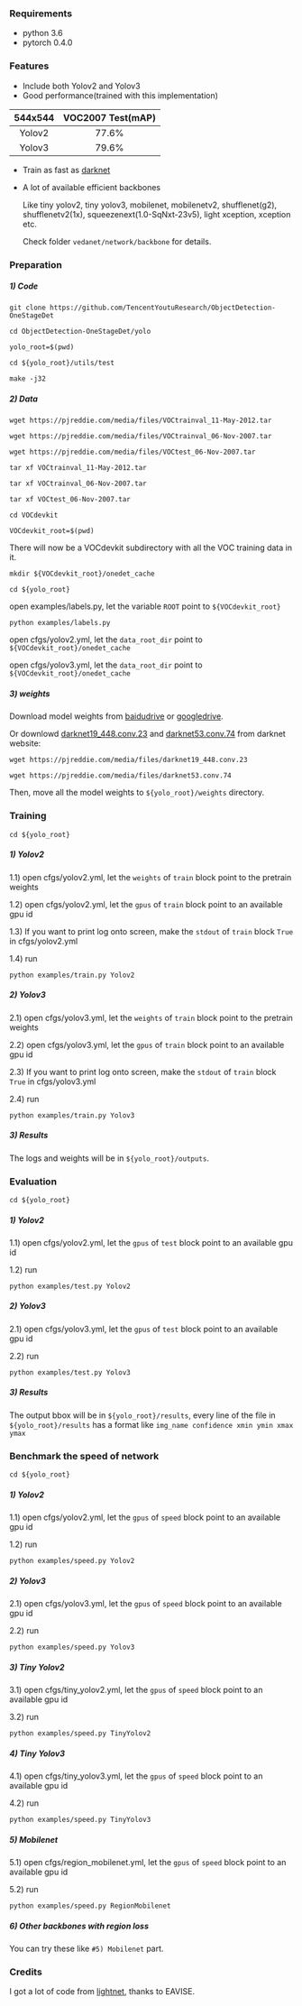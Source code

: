 ### Requirements
- python 3.6
- pytorch 0.4.0
### Features
- Include both Yolov2 and Yolov3
- Good performance(trained with this implementation)

|544x544 |VOC2007 Test(mAP)|
| :-: | :-:|
| Yolov2  | 77.6% |
| Yolov3  | 79.6% |

- Train as fast as [darknet](https://github.com/pjreddie/darknet)
- A lot of available efficient backbones

  Like tiny yolov2, tiny yolov3, mobilenet, mobilenetv2, shufflenet(g2), shufflenetv2(1x), squeezenext(1.0-SqNxt-23v5), light xception, xception etc. 

  Check folder `vedanet/network/backbone` for details.

### Preparation
##### 1) Code
`git clone https://github.com/TencentYoutuResearch/ObjectDetection-OneStageDet`

`cd ObjectDetection-OneStageDet/yolo`

`yolo_root=$(pwd)`

`cd ${yolo_root}/utils/test`

`make -j32`

##### 2) Data
`wget https://pjreddie.com/media/files/VOCtrainval_11-May-2012.tar`

`wget https://pjreddie.com/media/files/VOCtrainval_06-Nov-2007.tar`

`wget https://pjreddie.com/media/files/VOCtest_06-Nov-2007.tar`

`tar xf VOCtrainval_11-May-2012.tar`

`tar xf VOCtrainval_06-Nov-2007.tar`

`tar xf VOCtest_06-Nov-2007.tar`

`cd VOCdevkit`

`VOCdevkit_root=$(pwd)`

There will now be a VOCdevkit subdirectory with all the VOC training data in it.

`mkdir ${VOCdevkit_root}/onedet_cache`

`cd ${yolo_root}`

open examples/labels.py, let the variable `ROOT` point to `${VOCdevkit_root}`

`python examples/labels.py` 

open cfgs/yolov2.yml, let the `data_root_dir` point to `${VOCdevkit_root}/onedet_cache`

open cfgs/yolov3.yml, let the `data_root_dir` point to `${VOCdevkit_root}/onedet_cache`

##### 3) weights
Download model weights from [baidudrive](https://pan.baidu.com/s/1a3Z5IUylBs6rI-GYg3RGbw) or [googledrive](https://drive.google.com/open?id=1nW3u35_5b0ILs2u9TOQ5Nubjx8-1ewwc).

Or downlowd [darknet19_448.conv.23](https://pjreddie.com/media/files/darknet19_448.conv.23) and [darknet53.conv.74](https://pjreddie.com/media/files/darknet53.conv.74) from darknet website:

`wget https://pjreddie.com/media/files/darknet19_448.conv.23`

`wget https://pjreddie.com/media/files/darknet53.conv.74`

Then, move all the model weights to `${yolo_root}/weights` directory.

### Training
`cd ${yolo_root}`

##### 1) Yolov2

1.1) open cfgs/yolov2.yml, let the `weights` of `train` block point to the pretrain weights

1.2) open cfgs/yolov2.yml, let the `gpus` of `train` block point to an available gpu id

1.3) If you want to print log onto screen, make the `stdout` of `train` block `True` in cfgs/yolov2.yml

1.4) run

`python examples/train.py Yolov2`

##### 2) Yolov3
2.1) open cfgs/yolov3.yml, let the `weights` of `train` block point to the pretrain weights

2.2) open cfgs/yolov3.yml, let the `gpus`  of `train` block point to an available gpu id

2.3) If you want to print log onto screen, make the `stdout` of `train` block `True` in cfgs/yolov3.yml

2.4) run

`python examples/train.py Yolov3`

##### 3) Results
The logs and weights will be in `${yolo_root}/outputs`.

### Evaluation
`cd ${yolo_root}`

##### 1) Yolov2
1.1) open cfgs/yolov2.yml, let the `gpus` of `test` block point to an available gpu id

1.2) run

`python examples/test.py Yolov2`

##### 2) Yolov3
2.1) open cfgs/yolov3.yml, let the `gpus` of `test` block point to an available gpu id

2.2) run

`python examples/test.py Yolov3`

##### 3) Results
The output bbox will be in `${yolo_root}/results`,  every line of the file in   `${yolo_root}/results` has a format like `img_name confidence xmin ymin xmax ymax`

### Benchmark the speed of network
`cd ${yolo_root}`

##### 1) Yolov2
1.1) open cfgs/yolov2.yml, let the `gpus` of `speed` block point to an available gpu id

1.2) run

`python examples/speed.py Yolov2`

##### 2) Yolov3
2.1) open cfgs/yolov3.yml, let the `gpus` of `speed` block point to an available gpu id

2.2) run

`python examples/speed.py Yolov3`

##### 3) Tiny Yolov2
3.1) open cfgs/tiny_yolov2.yml, let the `gpus` of `speed` block point to an available gpu id

3.2) run

`python examples/speed.py TinyYolov2`

##### 4) Tiny Yolov3
4.1) open cfgs/tiny_yolov3.yml, let the `gpus` of `speed` block point to an available gpu id

4.2) run

`python examples/speed.py TinyYolov3`

##### 5) Mobilenet
5.1) open cfgs/region_mobilenet.yml, let the `gpus` of `speed` block point to an available gpu id

5.2) run

`python examples/speed.py RegionMobilenet`

##### 6) Other backbones with region loss
You can try these like `#5) Mobilenet` part.

### Credits
I got a lot of code from [lightnet](https://gitlab.com/EAVISE/lightnet), thanks to EAVISE.
